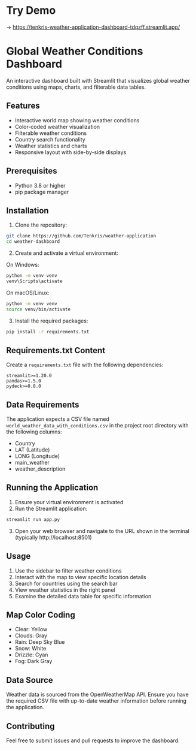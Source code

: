 # Try Demo 
-> https://tenkris-weather-application-dashboard-tdqzff.streamlit.app/

# Global Weather Conditions Dashboard

An interactive dashboard built with Streamlit that visualizes global weather conditions using maps, charts, and filterable data tables.

## Features

- Interactive world map showing weather conditions
- Color-coded weather visualization
- Filterable weather conditions
- Country search functionality
- Weather statistics and charts
- Responsive layout with side-by-side displays

## Prerequisites

- Python 3.8 or higher
- pip package manager

## Installation

1. Clone the repository:

```bash
git clone https://github.com/Tenkris/weather-application
cd weather-dashboard
```

2. Create and activate a virtual environment:

On Windows:

```bash
python -m venv venv
venv\Scripts\activate
```

On macOS/Linux:

```bash
python -m venv venv
source venv/bin/activate
```

3. Install the required packages:

```bash
pip install -r requirements.txt
```

## Requirements.txt Content

Create a `requirements.txt` file with the following dependencies:

```
streamlit>=1.20.0
pandas>=1.5.0
pydeck>=0.8.0
```

## Data Requirements

The application expects a CSV file named `world_weather_data_with_conditions.csv` in the project root directory with the following columns:

- Country
- LAT (Latitude)
- LONG (Longitude)
- main_weather
- weather_description

## Running the Application

1. Ensure your virtual environment is activated
2. Run the Streamlit application:

```bash
streamlit run app.py
```

3. Open your web browser and navigate to the URL shown in the terminal (typically http://localhost:8501)

## Usage

1. Use the sidebar to filter weather conditions
2. Interact with the map to view specific location details
3. Search for countries using the search bar
4. View weather statistics in the right panel
5. Examine the detailed data table for specific information

## Map Color Coding

- Clear: Yellow
- Clouds: Gray
- Rain: Deep Sky Blue
- Snow: White
- Drizzle: Cyan
- Fog: Dark Gray

## Data Source

Weather data is sourced from the OpenWeatherMap API. Ensure you have the required CSV file with up-to-date weather information before running the application.

## Contributing

Feel free to submit issues and pull requests to improve the dashboard.
